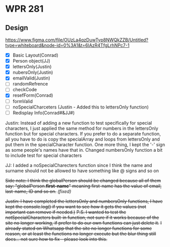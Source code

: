 # WPR 281

## Design
https://www.figma.com/file/OUzLa4qzDuwTyp8NWQkZZB/Untitled?type=whiteboard&node-id=0%3A1&t=6lAzR4TfgLrhNPc7-1

- [x] Basic Layout(Conrad)
- [x] Person object(JJ)
- [x] lettersOnly(Justin) 
- [x] nubersOnly(Justin) 
- [x] emailValid(Justin) 
- [ ] randomRefrence 
- [ ] checkCode
- [x] resefForm(Conrad)
- [ ] formValid
- [ ] noSpecialCharceters (Justin - Added this to lettersOnly function)
- [ ] Redisplay Info(Conrad#&JJ#)

Justin: Instead of adding a new function to test specifically for special characters, I just applied the same method for numbers in the lettersOnly function but for special characters. If you prefer to do a separate function, all you have to do is copy the specialArray and loops from lettersOnly and put them in the specialCharacter function.
One more thing, I kept the '-' sign as some people's names have that in.
Changed numbersOnly function a bit to include test for special characters

JJ: I added a noSpecialCharecters function since I think the name and surname should not be allowed to have something like @ signs and so on

~~Side note: I think the globalPerson should be changed because all of them say: "globalPerson.**first-name**" meaning first-name has the value of email, last-name, ID and so on.~~  *(fixed)*

~~Justin: I have completed the lettersOnly and numbersOnly functions, I have kept the console.log() if you want to see how it gets the values (not important can remove if needed.)~~
~~P.S. I wanted to test the notSpecialCharacters built-in function, not sure if it works because of the site no longer working, if prefer to do our own functions can just delete it.~~
~~I already stated on Whatsapp that the site no longer functions for some reason, or at least the functions no longer execute but the blur thing still does... not sure how to fix - please look into this.~~
